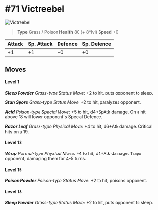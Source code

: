 # #71 Victreebel


![Victreebel](https://img.pokemondb.net/sprites/home/normal/1x/victreebel.png)

> **Type** Grass / Poison
> **Health** 80 (+ 8\*lvl)
> **Speed** +0

| Attack | Sp. Attack | Defence | Sp. Defence |
| ------ | ---------- | ------- | ----------- |
| +1 | +1 | +0 | +0 |

## Moves
#### Level 1

***Sleep Powder** Grass-type Status Move*: +2 to hit, puts opponent to sleep.

***Stun Spore** Grass-type Status Move*: +2 to hit, paralyzes opponent.

***Acid** Poison-type Special Move*: +5 to hit, d4+SpAtk damage. On a hit above 18 will lower opponent's Special Defence.

***Razor Leaf** Grass-type Physical Move*: +4 to hit, d6+Atk damage. Critical hits on a 19.
#### Level 13

***Wrap** Normal-type Physical Move*: +4 to hit, d4+Atk damage. Traps opponent, damaging them for 4-5 turns.
#### Level 15

***Poison Powder** Poison-type Status Move*: +2 to hit, poisons opponent.
#### Level 18

***Sleep Powder** Grass-type Status Move*: +2 to hit, puts opponent to sleep.


